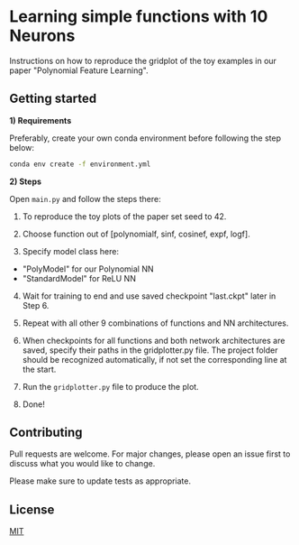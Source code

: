 # Learning simple functions with 10 Neurons

Instructions on how to reproduce the gridplot of the toy examples in our paper "Polynomial Feature Learning".


## Getting started

**1) Requirements**

Preferably, create your own conda environment before following the step below:

```bash
conda env create -f environment.yml
```

**2) Steps**

Open `main.py` and follow the steps there:

1. To reproduce the toy plots of the paper set seed to 42.

2. Choose function out of [polynomialf, sinf, cosinef, expf, logf].

3. Specify model class here:
 - "PolyModel" for our Polynomial NN
 - "StandardModel" for ReLU NN

4. Wait for training to end and use saved checkpoint "last.ckpt" later in Step 6.

5. Repeat with all other 9 combinations of functions and NN architectures.

6. When checkpoints for all functions and both network architectures are saved, specify their paths in the gridplotter.py file. The project folder should be recognized automatically, if not set the corresponding line at the start.

7. Run the `gridplotter.py` file to produce the plot.

8. Done!


## Contributing
Pull requests are welcome. For major changes, please open an issue first to discuss what you would like to change.

Please make sure to update tests as appropriate.

## License
[MIT](https://choosealicense.com/licenses/mit/)